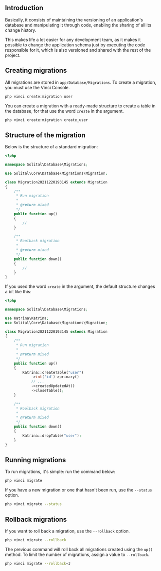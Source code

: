 ## Introduction

Basically, it consists of maintaining the versioning of an application's database and manipulating it through code, enabling the sharing of all its change history.

This makes life a lot easier for any development team, as it makes it possible to change the application schema just by executing the code responsible for it, which is also versioned and shared with the rest of the project.

## Creating migrations

All migrations are stored in `app/Database/Migrations`. To create a migration, you must use the Vinci Console.

<!-- ``bash
php vinci create:migration
``

If you want, you can give the migration a name. -->

```bash
php vinci create:migration user
```

You can create a migration with a ready-made structure to create a table in the database, for that use the word `create` in the argument.

```bash
php vinci create:migration create_user
```

## Structure of the migration

Below is the structure of a standard migration:

```php
<?php

namespace Solital\Database\Migrations;

use Solital\Core\Database\Migrations\Migration;

class Migration20211220193145 extends Migration
{
    /**
     * Run migration
     * 
     * @return mixed
     */
    public function up()
    {
        //
    }

    /**
     * Roolback migration
     * 
     * @return mixed
     */
    public function down()
    {
        //
    }
}
```

If you used the word `create` in the argument, the default structure changes a bit like this:

```php
<?php

namespace Solital\Database\Migrations;

use Katrina\Katrina;
use Solital\Core\Database\Migrations\Migration;

class Migration20211220193145 extends Migration
{
    /**
     * Run migration
     * 
     * @return mixed
     */
    public function up()
    {
        Katrina::createTable("user")
            ->int('id')->primary()
            // ...
            ->createdUpdatedAt()
            ->closeTable();
    }

    /**
     * Roolback migration
     * 
     * @return mixed
     */
    public function down()
    {
        Katrina::dropTable("user");
    }
}
```

## Running migrations

To run migrations, it's simple: run the command below:

```bash
php vinci migrate
```

If you have a new migration or one that hasn't been run, use the `--status` option.

```bash
php vinci migrate --status
```

## Rollback migrations

If you want to roll back a migration, use the `--rollback` option.

```bash
php vinci migrate --rollback
```

The previous command will roll back all migrations created using the `up()` method. To limit the number of migrations, assign a value to `--rollback`.

```bash
php vinci migrate --rollback=3
```